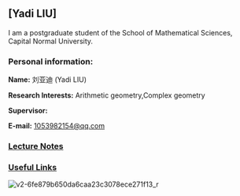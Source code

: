 ## [Yadi LIU]
I am a postgraduate student of the School of Mathematical Sciences, Capital Normal University.

### Personal information:

**Name:** 刘亚迪 (Yadi LIU)

**Research Interests:** Arithmetic geometry,Complex geometry

**Supervisor:** 

**E-mail:** 1053982154@qq.com

### [Lecture Notes](https://ziyangzhu.github.io/Notes/)
### [Useful Links](https://ziyangzhu.github.io/Links/)



![v2-6fe879b650da6caa23c3078ece271f13_r](https://dzackgarza.com/assets/images/covers/algebraic_geometry.png)

